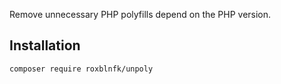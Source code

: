 Remove unnecessary PHP polyfills depend on the PHP version.

## Installation

```bash
composer require roxblnfk/unpoly
```
